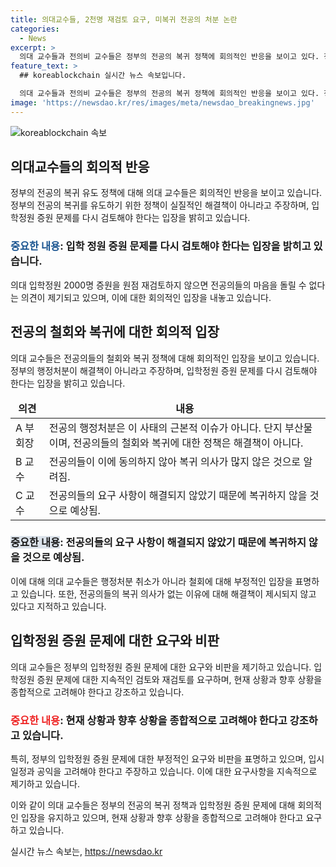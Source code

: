 ```yaml
---
title: 의대교수들, 2천명 재검토 요구, 미복귀 전공의 처분 논란
categories:
  - News
excerpt: >
  의대 교수들과 전의비 교수들은 정부의 전공의 복귀 정책에 회의적인 반응을 보이고 있다. 정부는 미복귀 전공의들에 대한 행정처분을 하지 않기로 했지만, 의대 교수들은 새로운 전공의 모집 일정과 2000명 증원 문제를 논의해야 한다고 주장하며 회의적인 입장을 보였다. 이에 대해 전의교협 부회장은 전공의들이 병원을 떠난 이유는 정책 강행과 부증원에 반대했기 때문이라며 정부의 대책이 필요하다고 주장했다. 전의비 교수들도 마찬가지로 전공의들의 요구를 충족시키지 못했다며 복귀 의사가 적을 것으로 예상했다. 전공의들의 복귀에도 행정처분을 하지 않을 것이라는 정부의 발표에 대해 의료계 대표 변호사도 비판적인 입장을 밝히고 있다.
feature_text: >
  ## koreablockchain 실시간 뉴스 속보입니다.

  의대 교수들과 전의비 교수들은 정부의 전공의 복귀 정책에 회의적인 반응을 보이고 있다. 정부는 미복귀 전공의들에 대한 행정처분을 하지 않기로 했지만, 의대 교수들은 새로운 전공의 모집 일정과 2000명 증원 문제를 논의해야 한다고 주장하며 회의적인 입장을 보였다. 이에 대해 전의교협 부회장은 전공의들이 병원을 떠난 이유는 정책 강행과 부증원에 반대했기 때문이라며 정부의 대책이 필요하다고 주장했다. 전의비 교수들도 마찬가지로 전공의들의 요구를 충족시키지 못했다며 복귀 의사가 적을 것으로 예상했다. 전공의들의 복귀에도 행정처분을 하지 않을 것이라는 정부의 발표에 대해 의료계 대표 변호사도 비판적인 입장을 밝히고 있다.
image: 'https://newsdao.kr/res/images/meta/newsdao_breakingnews.jpg'
---
```


<p><img src="https://newsdao.kr/res/images/meta/newsdao_breakingnews.jpg" alt="koreablockchain 속보" /></p>

<h2 data-ke-size="size26">의대교수들의 회의적 반응</h2>

<p data-ke-size="size16">정부의 전공의 복귀 유도 정책에 대해 의대 교수들은 회의적인 반응을 보이고 있습니다. 정부의 전공의 복귀를 유도하기 위한 정책이 실질적인 해결책이 아니라고 주장하며, 입학정원 증원 문제를 다시 검토해야 한다는 입장을 밝히고 있습니다.</p>

<h3><b><span style="color: #1a5490;">중요한 내용</span></b>: 입학 정원 증원 문제를 다시 검토해야 한다는 입장을 밝히고 있습니다.</h3>

<p>의대 입학정원 2000명 증원을 원점 재검토하지 않으면 전공의들의 마음을 돌릴 수 없다는 의견이 제기되고 있으며, 이에 대한 회의적인 입장을 내놓고 있습니다.</p>

<h2 data-ke-size="size26">전공의 철회와 복귀에 대한 회의적 입장</h2>

<p data-ke-size="size16">의대 교수들은 전공의들의 철회와 복귀 정책에 대해 회의적인 입장을 보이고 있습니다. 정부의 행정처분이 해결책이 아니라고 주장하며, 입학정원 증원 문제를 다시 검토해야 한다는 입장을 밝히고 있습니다.</p>

<table>
<thead>
<tr>
<td style="text-align: center; height: 17px;"><b>의견</b></td>
<td style="text-align: center; height: 17px;"><b>내용</b></td>
</tr>
</thead>
<tbody>
<tr>
<td style="text-align: left;">A 부회장</td>
<td style="text-align: left;">전공의 행정처분은 이 사태의 근본적 이슈가 아니다. 단지 부산물이며, 전공의들의 철회와 복귀에 대한 정책은 해결책이 아니다.</td>
</tr>
<tr>
<td style="text-align: left;">B 교수</td>
<td style="text-align: left;">전공의들이 이에 동의하지 않아 복귀 의사가 많지 않은 것으로 알려짐.</td>
</tr>
<tr>
<td style="text-align: left;">C 교수</td>
<td style="text-align: left;">전공의들의 요구 사항이 해결되지 않았기 때문에 복귀하지 않을 것으로 예상됨.</td>
</tr>
</tbody>
</table>

<h3><b><span style="background-color: #21538527;">중요한 내용</span></b>: 전공의들의 요구 사항이 해결되지 않았기 때문에 복귀하지 않을 것으로 예상됨.</h3>

<p>이에 대해 의대 교수들은 행정처분 취소가 아니라 철회에 대해 부정적인 입장을 표명하고 있습니다. 또한, 전공의들의 복귀 의사가 없는 이유에 대해 해결책이 제시되지 않고 있다고 지적하고 있습니다.</p>

<h2 data-ke-size="size26">입학정원 증원 문제에 대한 요구와 비판</h2>

<p data-ke-size="size16">의대 교수들은 정부의 입학정원 증원 문제에 대한 요구와 비판을 제기하고 있습니다. 입학정원 증원 문제에 대한 지속적인 검토와 재검토를 요구하며, 현재 상황과 향후 상황을 종합적으로 고려해야 한다고 강조하고 있습니다.</p>

<h3><b><span style="color: #ee2323;">중요한 내용</span></b>: 현재 상황과 향후 상황을 종합적으로 고려해야 한다고 강조하고 있습니다.</h3>

<p>특히, 정부의 입학정원 증원 문제에 대한 부정적인 요구와 비판을 표명하고 있으며, 입시 일정과 공익을 고려해야 한다고 주장하고 있습니다. 이에 대한 요구사항을 지속적으로 제기하고 있습니다.</p>

<p>이와 같이 의대 교수들은 정부의 전공의 복귀 정책과 입학정원 증원 문제에 대해 회의적인 입장을 유지하고 있으며, 현재 상황과 향후 상황을 종합적으로 고려해야 한다고 요구하고 있습니다.</p>
실시간 뉴스 속보는, <a href="https://newsdao.kr" rel="dofollow">https://newsdao.kr</a>


